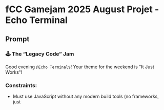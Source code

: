 # fCC Gamejam 2025 August Projet - Echo Terminal

## Prompt

### 🕹️ The “Legacy Code” Jam

Good evening `@Echo Terminal`s! Your theme for the weekend is "It Just Works"!

### Constraints:
- Must use JavaScript without any modern build tools (no frameworks, just <script> in HTML).
- You can emulate old-school practices like document.write() or tables for layout — bonus points for humour!
- Give your game a "retro" feel and concept if you want to go the extra mile!

### Submission

You must submit your work using [this form](<https://forms.nhcarrigan.com/form/sd78CeG4Ic3kNfFFT-5f2HkNCVAkmkMWhdJdY4NqGsI>) before Monday (see the timestamp above).

## Requirements

- Must be written in Vanilla Javascript, no imports or external libraries.

## Ideas

so the theme is "It Just Works",
it would be better to create some simple games like Manufactoria, ShapeZ and other games
that themed in "Factory" and featured with "Automations".

and based on the time limits, so its better to create a game that is easy to understand and play, with a simple interface and mechanics.
thats means we must using lots of SVG/Emote to be the assets and use table for a grid layouts.

sadly i cant use TS in this project because its a "Vanilla Javascript" challenge.
